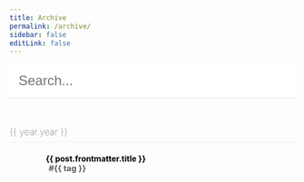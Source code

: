 ```yaml
---
title: Archive
permalink: /archive/
sidebar: false
editLink: false
---
```


<input class="search-box" type="text" v-model="search" placeholder="Search...">

<div v-for="year in years">

<h3 class="year-title">{{ year.year }}</h3>

<div class="archive-post" v-for="post in year.posts">

<h4 class="archive-post__title">
<a :href="post.path">{{ post.frontmatter.title }}</a>
</h4>

<div class="archive-post__metadata">
<DateTime class="archive-post__date" :time="post.frontmatter.date" format="YYYY-MM-DD" />
<span class="tag" v-for="tag in (post.frontmatter?.tags || [])">#{{ tag }}</span>
</div>

</div>

</div>

<script lang="ts">
import {onMounted, ref, reactive, computed} from 'vue'
import {usePagesData} from '@vuepress/client'
import DateTime from "../../components/Date.vue"

export default {
    components: {
        DateTime
    },
    setup() {
        const posts = reactive([])
        const search = ref(null)

        const years = computed(() => {
            const foundPosts = posts.filter(post => !search.value
                || post.frontmatter.title.toLowerCase().includes(search.value.toLowerCase())
                || (post.frontmatter.categories || []).some(category => category.includes(search.value.toLowerCase()))
                || (post.frontmatter.tags || []).some(tag => tag.includes(search.value.toLowerCase())))

            const yearsLookup = foundPosts.reduce((years, post) => {
                const year = new Date(post.frontmatter.date).getFullYear()

                years[year] = years[year] || []
                years[year].push(post)

                return years
            }, {})

            const yearsList = Object.keys(yearsLookup).map(year => ({
                year,
                posts: yearsLookup[year]
            }))

            yearsList.sort((a, b) => b.year - a.year)

            return yearsList
        })

        onMounted(() => {
            Promise.all(Object.values(usePagesData().value).map(get => get()))
                .then(pages => {
                    const postsPages = pages.filter(page => page.filePathRelative?.startsWith("posts/") && page.filePathRelative !== "posts/README.md")
                    postsPages.sort((a, b) => b.filePathRelative > a.filePathRelative ? -1 : 1)

                    posts.push(...postsPages)
                })
        })

        return {
            search,
            years
        }
    }
}
</script>

<style>
    input.search-box {
        width: 100%;
        border: none;
        border-bottom: 2px solid #eee;
        padding: 1rem;
        font-size: 1.5rem;

        transition: border-bottom 0.2s ease-in-out;
        background-color: none;
    }

    input.search-box:hover {
        border-bottom: 2px solid #ddd;
    }

    input.search-box:focus {
        border-bottom: 2px solid #1FB3FF;
        outline: none;
    }

    .year-title {
        font-weight: lighter;
        margin-top: 3rem;
        padding-bottom: 0.5rem;
        border-bottom: 1px solid #eee;
    }

    .tag {
        font-size: 0.9rem;
        font-weight: bold;
        margin: 0 5px;
    }

    .archive-post {
        margin-left: 4rem;
    }

    .archive-post__title {
        margin-bottom: 0;
    }

    .archive-post__title a {
        color: #000;
    }

    .archive-post__metadata {

    }

    .archive-post__date {
        font-size: 0.9rem;
        opacity: 0.7;
    }
</style>
